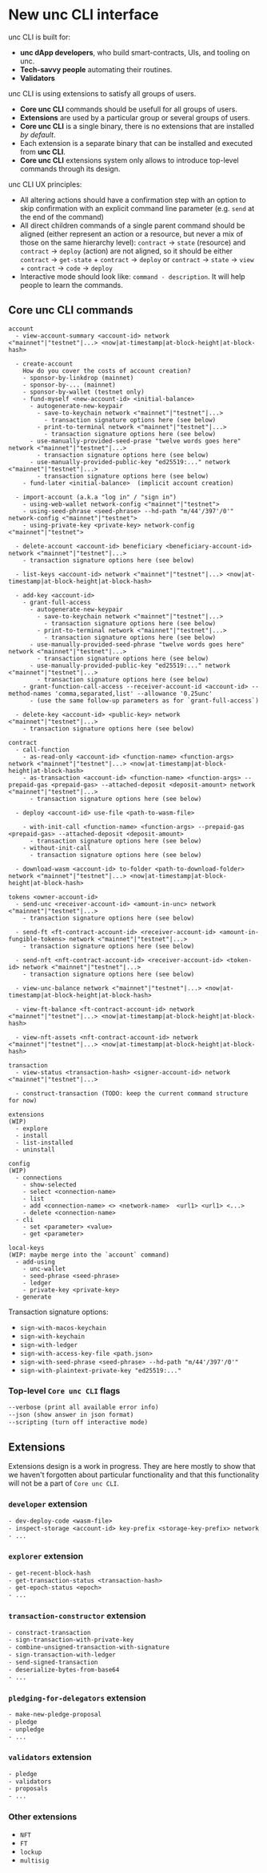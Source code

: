 # New unc CLI interface

unc CLI is built for:
- **unc dApp developers**, who build smart-contracts, UIs, and tooling on unc.
- **Tech-savvy people** automating their routines.
- **Validators**

unc CLI is using extensions to satisfy all groups of users.
- **Core unc CLI** commands should be usefull for all groups of users.
- **Extensions** are used by a particular group or several groups of users.
- **Core unc CLI** is a single binary, there is no extensions that are installed *by default*.
- Each extension is a separate binary that can be installed and executed from **unc CLI**.
- **Core unc CLI** extensions system only allows to introduce top-level commands through its design.


unc CLI UX principles:
- All altering actions should have a confirmation step with an option to skip confirmation with an explicit command line parameter (e.g. `send` at the end of the command)
- All direct children commands of a single parent command should be aligned (either represent an action or a resource, but never a mix of those on the same hierarchy level): `contract` -> `state` (resource) and `contract` -> `deploy` (action) are not aligned, so it should be either `contract` -> `get-state` + `contract` -> `deploy` or `contract` -> `state` -> `view` + `contract` -> `code` -> `deploy`
- Interactive mode should look like: `command - description`. It will help people to learn the commands.

## Core unc CLI commands

```
account
  - view-account-summary <account-id> network <"mainnet"|"testnet"|...> <now|at-timestamp|at-block-height|at-block-hash>

  - create-account
    How do you cover the costs of account creation?
    - sponsor-by-linkdrop (mainnet)
    - sponsor-by-... (mainnet)
    - sponsor-by-wallet (testnet only)
    - fund-myself <new-account-id> <initial-balance>
      - autogenerate-new-keypair
        - save-to-keychain network <"mainnet"|"testnet"|...>
          - transaction signature options here (see below)
        - print-to-terminal network <"mainnet"|"testnet"|...>
          - transaction signature options here (see below)
      - use-manually-provided-seed-prase "twelve words goes here" network <"mainnet"|"testnet"|...>
        - transaction signature options here (see below)
      - use-manually-provided-public-key "ed25519:..." network <"mainnet"|"testnet"|...>
        - transaction signature options here (see below)
    - fund-later <initial-balance>  (implicit account creation)

  - import-account (a.k.a "log in" / "sign in")
    - using-web-wallet network-config <"mainnet"|"testnet">
    - using-seed-phrase <seed-phrase> --hd-path "m/44'/397'/0'" network-config <"mainnet"|"testnet">
    - using-private-key <private-key> network-config <"mainnet"|"testnet">

  - delete-account <account-id> beneficiary <beneficiary-account-id> network <"mainnet"|"testnet"|...>
    - transaction signature options here (see below)

  - list-keys <account-id> network <"mainnet"|"testnet"|...> <now|at-timestamp|at-block-height|at-block-hash>

  - add-key <account-id>
    - grant-full-access
      - autogenerate-new-keypair
        - save-to-keychain network <"mainnet"|"testnet"|...>
          - transaction signature options here (see below)
        - print-to-terminal network <"mainnet"|"testnet"|...>
          - transaction signature options here (see below)
      - use-manually-provided-seed-phrase "twelve words goes here" network <"mainnet"|"testnet"|...>
        - transaction signature options here (see below)
      - use-manually-provided-public-key "ed25519:..." network <"mainnet"|"testnet"|...>
        - transaction signature options here (see below)
    - grant-function-call-access --receiver-account-id <account-id> --method-names 'comma,separated,list' --allowance '0.25unc'
      - (use the same follow-up parameters as for `grant-full-access`)

  - delete-key <account-id> <public-key> network <"mainnet"|"testnet"|...>
    - transaction signature options here (see below)

```

```
contract
  - call-function
    - as-read-only <account-id> <function-name> <function-args> network <"mainnet"|"testnet"|...> <now|at-timestamp|at-block-height|at-block-hash>
    - as-transaction <account-id> <function-name> <function-args> --prepaid-gas <prepaid-gas> --attached-deposit <deposit-amount> network <"mainnet"|"testnet"|...>
      - transaction signature options here (see below)

  - deploy <account-id> use-file <path-to-wasm-file>

    - with-init-call <function-name> <function-args> --prepaid-gas <prepaid-gas> --attached-deposit <deposit-amount>
      - transaction signature options here (see below)
    - without-init-call
      - transaction signature options here (see below)

  - download-wasm <account-id> to-folder <path-to-download-folder> network <"mainnet"|"testnet"|...> <now|at-timestamp|at-block-height|at-block-hash>
```

```
tokens <owner-account-id>
  - send-unc <receiver-account-id> <amount-in-unc> network <"mainnet"|"testnet"|...>
    - transaction signature options here (see below)

  - send-ft <ft-contract-account-id> <receiver-account-id> <amount-in-fungible-tokens> network <"mainnet"|"testnet"|...>
    - transaction signature options here (see below)

  - send-nft <nft-contract-account-id> <receiver-account-id> <token-id> network <"mainnet"|"testnet"|...>
    - transaction signature options here (see below)

  - view-unc-balance network <"mainnet"|"testnet"|...> <now|at-timestamp|at-block-height|at-block-hash>

  - view-ft-balance <ft-contract-account-id> network <"mainnet"|"testnet"|...> <now|at-timestamp|at-block-height|at-block-hash>

  - view-nft-assets <nft-contract-account-id> network <"mainnet"|"testnet"|...> <now|at-timestamp|at-block-height|at-block-hash>
```

```
transaction
  - view-status <transaction-hash> <signer-account-id> network <"mainnet"|"testnet"|...>

  - construct-transaction (TODO: keep the current command structure for now)
```

```
extensions
(WIP)
  - explore
  - install
  - list-installed
  - uninstall
```

```
config
(WIP)
  - connections
    - show-selected
    - select <connection-name>
    - list
    - add <connection-name> <> <network-name>  <url1> <url1> <...>
    - delete <connection-name>
  - cli
    - set <parameter> <value>
    - get <parameter>
```

```
local-keys
(WIP: maybe merge into the `account` command)
  - add-using
    - unc-wallet
    - seed-phrase <seed-phrase>
    - ledger
    - private-key <private-key>
  - generate
```

Transaction signature options:
  * `sign-with-macos-keychain`
  * `sign-with-keychain`
  * `sign-with-ledger`
  * `sign-with-access-key-file <path.json>`
  * `sign-with-seed-phrase <seed-phrase> --hd-path "m/44'/397'/0'"`
  * `sign-with-plaintext-private-key "ed25519:..."`

### Top-level `Core unc CLI` flags
```txt
--verbose (print all available error info)
--json (show answer in json format)
--scripting (turn off interactive mode)
```

## Extensions
Extensions design is a work in progress. They are here mostly to show that we haven't forgotten about particular functionality and that this functionality will not be a part of `Core unc CLI`.

### `developer` extension
```txt
- dev-deploy-code <wasm-file>
- inspect-storage <account-id> key-prefix <storage-key-prefix> network <"mainnet"|"testnet"|...> <now|at-timestamp|at-block-height|at-block-hash>
- ...
```

### `explorer` extension
```txt
- get-recent-block-hash
- get-transaction-status <transaction-hash>
- get-epoch-status <epoch>
- ...
```

### `transaction-constructor` extension
```txt
- constract-transaction
- sign-transaction-with-private-key
- combine-unsigned-transaction-with-signature
- sign-transaction-with-ledger
- send-signed-transaction
- deserialize-bytes-from-base64
- ...
```

### `pledging-for-delegators` extension
```txt
- make-new-pledge-proposal
- pledge
- unpledge
- ...
```

### `validators` extension
```txt
- pledge
- validators
- proposals
- ...
```

### Other extensions
- `NFT`
- `FT`
- `lockup`
- `multisig`

